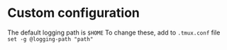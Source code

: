 # Custom configuration

The default logging path is `$HOME` To change these, add to `.tmux.conf` file `set -g @logging-path "path"`


